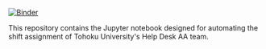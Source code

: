 [![Binder](https://mybinder.org/badge_logo.svg)](https://mybinder.org/v2/gh/meraculin/helpdesk_binder.git/HEAD?labpath=shift_assignment.ipynb)


This repository contains the Jupyter notebook designed for automating the shift assignment of Tohoku University's Help Desk AA team.
